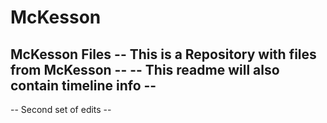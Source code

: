 # McKesson
McKesson Files
-- This is a Repository with files from McKesson --
-- This readme will also contain timeline info --
--
-- Second set of edits --
